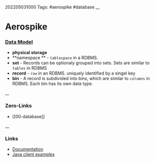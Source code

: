 202205031000
Tags: #aerospike #database
__
# Aerospike

### [Data Model](https://docs.aerospike.com/server/architecture/data-model)  
- **physical storage**
- **namespace **  - `tablespace` in a RDBMS.  
-  **set**  - Records can be optionaly grouped into sets. Sets are similar to `tables` in RDBMS  
- **record** - `row` in an RDBMS. uniquely identified by a singel key  
- **bin** - A record is subdivided into bins, which are similar to `columns` in  RDBMS. Each bin has its own data type.  




__
### Zero-Links
- [[00-database]]

__
### Links
-  [Documentation](https://docs.aerospike.com/)  
-  [Java client examples](https://github.com/aerospike/aerospike-client-java)   

 
 
